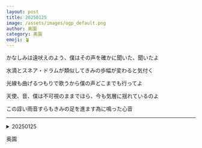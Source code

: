 ```yaml
---
layout: post
title: 20250125
image: /assets/images/ogp_default.png
author: 奥園
category: 奥園
emoji: 🪴
---
```


<div class="tanka-area"><div class="tanka">
<p>かなしみは遠吠えのよう、僕はその声を確かに聞いた、聞いたよ</p>

<p>水滴とスネア・ドラムが類似してきみの歩幅が変わると気付く</p>

<p>光線も曲げるつもりで歌うから僕の声どこまでも行ってよ</p>

<p>天使、音、僕は不可視のままでほら、今も気層に揺れているのよ</p>

<p>この諄い雨音すらもきみの足を進ます為に鳴った心音</p>

</div></div>

---

<details><summary>20250125</summary>
かなしみは遠吠えのよう、僕はその声を確かに聞いた、聞いたよ<br />
水滴とスネア・ドラムが類似してきみの歩幅が変わると気付く<br />
光線も曲げるつもりで歌うから僕の声どこまでも行ってよ<br />
天使、音、僕は不可視のままでほら、今も気層に揺れているのよ<br />
この諄い雨音すらもきみの足を進ます為に鳴った心音<br />
<br />

</details>

奥園
